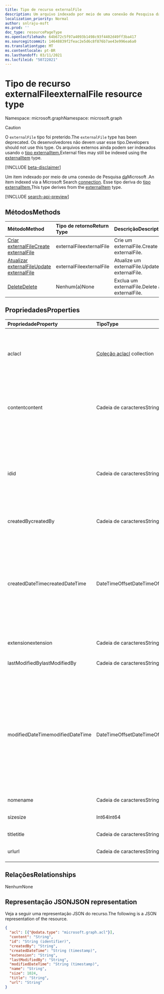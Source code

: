 ```yaml
---
title: Tipo de recurso externalFile
description: Um arquivo indexado por meio de uma conexão de Pesquisa da Microsoft.
localization_priority: Normal
author: snlraju-msft
ms.prod: ''
doc_type: resourcePageType
ms.openlocfilehash: 64b672c5f97a4093b1498c93f4402d49ff3ba417
ms.sourcegitcommit: 14648839f2feac2e5d6c8f876b7ae43e996ea6a0
ms.translationtype: MT
ms.contentlocale: pt-BR
ms.lasthandoff: 03/11/2021
ms.locfileid: "50722021"
---
```

# <a name="externalfile-resource-type"></a><span data-ttu-id="82d66-103">Tipo de recurso externalFile</span><span class="sxs-lookup"><span data-stu-id="82d66-103">externalFile resource type</span></span>

<span data-ttu-id="82d66-104">Namespace: microsoft.graph</span><span class="sxs-lookup"><span data-stu-id="82d66-104">Namespace: microsoft.graph</span></span>

> [!CAUTION]
> <span data-ttu-id="82d66-105">O `externalFile` tipo foi preterido.</span><span class="sxs-lookup"><span data-stu-id="82d66-105">The `externalFile` type has been deprecated.</span></span> <span data-ttu-id="82d66-106">Os desenvolvedores não devem usar esse tipo.</span><span class="sxs-lookup"><span data-stu-id="82d66-106">Developers should not use this type.</span></span> <span data-ttu-id="82d66-107">Os arquivos externos ainda podem ser indexados usando o [tipo externalItem.](externalitem.md)</span><span class="sxs-lookup"><span data-stu-id="82d66-107">External files may still be indexed using the [externalItem](externalitem.md) type.</span></span>

[!INCLUDE [beta-disclaimer](../../includes/beta-disclaimer.md)]

<span data-ttu-id="82d66-108">Um item indexado por meio de uma conexão de Pesquisa [da](externalconnection.md)Microsoft .</span><span class="sxs-lookup"><span data-stu-id="82d66-108">An item indexed via a Microsoft Search [connection](externalconnection.md).</span></span> <span data-ttu-id="82d66-109">Esse tipo deriva do [tipo externalItem.](externalitem.md)</span><span class="sxs-lookup"><span data-stu-id="82d66-109">This type derives from the [externalItem](externalitem.md) type.</span></span>

[!INCLUDE [search-api-preview](../../includes/search-api-preview-signup.md)]

## <a name="methods"></a><span data-ttu-id="82d66-110">Métodos</span><span class="sxs-lookup"><span data-stu-id="82d66-110">Methods</span></span>

| <span data-ttu-id="82d66-111">Método</span><span class="sxs-lookup"><span data-stu-id="82d66-111">Method</span></span>                                                        | <span data-ttu-id="82d66-112">Tipo de retorno</span><span class="sxs-lookup"><span data-stu-id="82d66-112">Return Type</span></span>  | <span data-ttu-id="82d66-113">Descrição</span><span class="sxs-lookup"><span data-stu-id="82d66-113">Description</span></span> |
|:--------------------------------------------------------------|:-------------|:--|
| [<span data-ttu-id="82d66-114">Criar externalFile</span><span class="sxs-lookup"><span data-stu-id="82d66-114">Create externalFile</span></span>](../api/externalconnection-put-items.md) | <span data-ttu-id="82d66-115">externalFile</span><span class="sxs-lookup"><span data-stu-id="82d66-115">externalFile</span></span> | <span data-ttu-id="82d66-116">Crie um externalFile.</span><span class="sxs-lookup"><span data-stu-id="82d66-116">Create an externalFile.</span></span> |
| [<span data-ttu-id="82d66-117">Atualizar externalFile</span><span class="sxs-lookup"><span data-stu-id="82d66-117">Update externalFile</span></span>](../api/externalitem-update.md)          | <span data-ttu-id="82d66-118">externalFile</span><span class="sxs-lookup"><span data-stu-id="82d66-118">externalFile</span></span> | <span data-ttu-id="82d66-119">Atualize um externalFile.</span><span class="sxs-lookup"><span data-stu-id="82d66-119">Update an externalFile.</span></span> |
| [<span data-ttu-id="82d66-120">Delete</span><span class="sxs-lookup"><span data-stu-id="82d66-120">Delete</span></span>](../api/externalitem-delete.md)                       | <span data-ttu-id="82d66-121">Nenhum(a)</span><span class="sxs-lookup"><span data-stu-id="82d66-121">None</span></span>         | <span data-ttu-id="82d66-122">Exclua um externalFile.</span><span class="sxs-lookup"><span data-stu-id="82d66-122">Delete an externalFile.</span></span> |

## <a name="properties"></a><span data-ttu-id="82d66-123">Propriedades</span><span class="sxs-lookup"><span data-stu-id="82d66-123">Properties</span></span>

| <span data-ttu-id="82d66-124">Propriedade</span><span class="sxs-lookup"><span data-stu-id="82d66-124">Property</span></span>         | <span data-ttu-id="82d66-125">Tipo</span><span class="sxs-lookup"><span data-stu-id="82d66-125">Type</span></span>                     | <span data-ttu-id="82d66-126">Descrição</span><span class="sxs-lookup"><span data-stu-id="82d66-126">Description</span></span>                    |
|:-----------------|:-------------------------|:-------------------------------|
| <span data-ttu-id="82d66-127">acl</span><span class="sxs-lookup"><span data-stu-id="82d66-127">acl</span></span>              | <span data-ttu-id="82d66-128">[Coleção acl](acl.md)</span><span class="sxs-lookup"><span data-stu-id="82d66-128">[acl](acl.md) collection</span></span> | <span data-ttu-id="82d66-129">Uma matriz de entradas de controle de acesso.</span><span class="sxs-lookup"><span data-stu-id="82d66-129">An array of access control entries.</span></span> <span data-ttu-id="82d66-130">Cada entrada especifica o acesso concedido a um usuário ou grupo.</span><span class="sxs-lookup"><span data-stu-id="82d66-130">Each entry specifies the access granted to a user or group.</span></span> <span data-ttu-id="82d66-131">Obrigatório.</span><span class="sxs-lookup"><span data-stu-id="82d66-131">Required.</span></span> |
| <span data-ttu-id="82d66-132">content</span><span class="sxs-lookup"><span data-stu-id="82d66-132">content</span></span>          | <span data-ttu-id="82d66-133">Cadeia de caracteres</span><span class="sxs-lookup"><span data-stu-id="82d66-133">String</span></span>                   | <span data-ttu-id="82d66-134">Uma representação em texto sem texto do conteúdo do item.</span><span class="sxs-lookup"><span data-stu-id="82d66-134">A plain-text representation of the contents of the item.</span></span> <span data-ttu-id="82d66-135">O texto nesta propriedade é indexado em texto completo.</span><span class="sxs-lookup"><span data-stu-id="82d66-135">The text in this property is full-text indexed.</span></span> <span data-ttu-id="82d66-136">Opcional.</span><span class="sxs-lookup"><span data-stu-id="82d66-136">Optional.</span></span> |
| <span data-ttu-id="82d66-137">id</span><span class="sxs-lookup"><span data-stu-id="82d66-137">id</span></span>               | <span data-ttu-id="82d66-138">Cadeia de caracteres</span><span class="sxs-lookup"><span data-stu-id="82d66-138">String</span></span>                   | <span data-ttu-id="82d66-139">ID exclusiva fornecida pelo desenvolvedor do item dentro do [externalConnection](externalconnection.md).</span><span class="sxs-lookup"><span data-stu-id="82d66-139">Developer-provided unique ID of the item within the containing [externalConnection](externalconnection.md).</span></span> <span data-ttu-id="82d66-140">Deve ser alfanumérico e um máximo de 128 caracteres.</span><span class="sxs-lookup"><span data-stu-id="82d66-140">Must be alphanumeric and a maximum of 128 characters.</span></span> <span data-ttu-id="82d66-141">Obrigatório.</span><span class="sxs-lookup"><span data-stu-id="82d66-141">Required.</span></span> |
| <span data-ttu-id="82d66-142">createdBy</span><span class="sxs-lookup"><span data-stu-id="82d66-142">createdBy</span></span>        | <span data-ttu-id="82d66-143">Cadeia de caracteres</span><span class="sxs-lookup"><span data-stu-id="82d66-143">String</span></span>                   | <span data-ttu-id="82d66-144">O nome do usuário que criou o arquivo.</span><span class="sxs-lookup"><span data-stu-id="82d66-144">The name of the user that created the file.</span></span> |
| <span data-ttu-id="82d66-145">createdDateTime</span><span class="sxs-lookup"><span data-stu-id="82d66-145">createdDateTime</span></span>  | <span data-ttu-id="82d66-146">DateTimeOffset</span><span class="sxs-lookup"><span data-stu-id="82d66-146">DateTimeOffset</span></span>           | <span data-ttu-id="82d66-147">A data e a hora em que o arquivo foi criado.</span><span class="sxs-lookup"><span data-stu-id="82d66-147">The date and time that the file was created.</span></span> <span data-ttu-id="82d66-148">O tipo DateTimeOffset representa informações de data e hora usando o formato ISO 8601 e está sempre no horário UTC.</span><span class="sxs-lookup"><span data-stu-id="82d66-148">The DateTimeOffset type represents date and time information using ISO 8601 format and is always in UTC time.</span></span> <span data-ttu-id="82d66-149">Por exemplo, meia-noite UTC em 1 de janeiro de 2014 é `2014-01-01T00:00:00Z`</span><span class="sxs-lookup"><span data-stu-id="82d66-149">For example, midnight UTC on Jan 1, 2014 is `2014-01-01T00:00:00Z`</span></span> |
| <span data-ttu-id="82d66-150">extension</span><span class="sxs-lookup"><span data-stu-id="82d66-150">extension</span></span>        | <span data-ttu-id="82d66-151">Cadeia de caracteres</span><span class="sxs-lookup"><span data-stu-id="82d66-151">String</span></span>                   | <span data-ttu-id="82d66-152">A extensão de arquivo.</span><span class="sxs-lookup"><span data-stu-id="82d66-152">The file extension.</span></span>            |
| <span data-ttu-id="82d66-153">lastModifiedBy</span><span class="sxs-lookup"><span data-stu-id="82d66-153">lastModifiedBy</span></span>   | <span data-ttu-id="82d66-154">Cadeia de caracteres</span><span class="sxs-lookup"><span data-stu-id="82d66-154">String</span></span>                   | <span data-ttu-id="82d66-155">O nome do usuário que modificou o arquivo pela última vez.</span><span class="sxs-lookup"><span data-stu-id="82d66-155">The name of the user that last modified the file.</span></span> |
| <span data-ttu-id="82d66-156">modifiedDateTime</span><span class="sxs-lookup"><span data-stu-id="82d66-156">modifiedDateTime</span></span> | <span data-ttu-id="82d66-157">DateTimeOffset</span><span class="sxs-lookup"><span data-stu-id="82d66-157">DateTimeOffset</span></span>           | <span data-ttu-id="82d66-158">A data e a hora em que o arquivo foi modificado pela última vez.</span><span class="sxs-lookup"><span data-stu-id="82d66-158">The date and time that the file was last modified.</span></span> <span data-ttu-id="82d66-159">O tipo DateTimeOffset representa informações de data e hora usando o formato ISO 8601 e está sempre no horário UTC.</span><span class="sxs-lookup"><span data-stu-id="82d66-159">The DateTimeOffset type represents date and time information using ISO 8601 format and is always in UTC time.</span></span> <span data-ttu-id="82d66-160">Por exemplo, meia-noite UTC em 1 de janeiro de 2014 é `2014-01-01T00:00:00Z`</span><span class="sxs-lookup"><span data-stu-id="82d66-160">For example, midnight UTC on Jan 1, 2014 is `2014-01-01T00:00:00Z`</span></span> |
| <span data-ttu-id="82d66-161">nome</span><span class="sxs-lookup"><span data-stu-id="82d66-161">name</span></span>             | <span data-ttu-id="82d66-162">Cadeia de caracteres</span><span class="sxs-lookup"><span data-stu-id="82d66-162">String</span></span>                   | <span data-ttu-id="82d66-163">O nome do arquivo.</span><span class="sxs-lookup"><span data-stu-id="82d66-163">The file name.</span></span> <span data-ttu-id="82d66-164">Obrigatório.</span><span class="sxs-lookup"><span data-stu-id="82d66-164">Required.</span></span>       |
| <span data-ttu-id="82d66-165">size</span><span class="sxs-lookup"><span data-stu-id="82d66-165">size</span></span>             | <span data-ttu-id="82d66-166">Int64</span><span class="sxs-lookup"><span data-stu-id="82d66-166">Int64</span></span>                    | <span data-ttu-id="82d66-167">O tamanho do arquivo em bytes.</span><span class="sxs-lookup"><span data-stu-id="82d66-167">The size of the file in bytes.</span></span> |
| <span data-ttu-id="82d66-168">title</span><span class="sxs-lookup"><span data-stu-id="82d66-168">title</span></span>            | <span data-ttu-id="82d66-169">Cadeia de caracteres</span><span class="sxs-lookup"><span data-stu-id="82d66-169">String</span></span>                   | <span data-ttu-id="82d66-170">O título do arquivo.</span><span class="sxs-lookup"><span data-stu-id="82d66-170">The title of the file.</span></span>         |
| <span data-ttu-id="82d66-171">url</span><span class="sxs-lookup"><span data-stu-id="82d66-171">url</span></span>              | <span data-ttu-id="82d66-172">Cadeia de caracteres</span><span class="sxs-lookup"><span data-stu-id="82d66-172">String</span></span>                   | <span data-ttu-id="82d66-173">A URL para acessar o arquivo.</span><span class="sxs-lookup"><span data-stu-id="82d66-173">The URL to access the file.</span></span> <span data-ttu-id="82d66-174">Obrigatório.</span><span class="sxs-lookup"><span data-stu-id="82d66-174">Required.</span></span> |

## <a name="relationships"></a><span data-ttu-id="82d66-175">Relações</span><span class="sxs-lookup"><span data-stu-id="82d66-175">Relationships</span></span>

<span data-ttu-id="82d66-176">Nenhum</span><span class="sxs-lookup"><span data-stu-id="82d66-176">None</span></span>

## <a name="json-representation"></a><span data-ttu-id="82d66-177">Representação JSON</span><span class="sxs-lookup"><span data-stu-id="82d66-177">JSON representation</span></span>

<span data-ttu-id="82d66-178">Veja a seguir uma representação JSON do recurso.</span><span class="sxs-lookup"><span data-stu-id="82d66-178">The following is a JSON representation of the resource.</span></span>

<!-- {
  "blockType": "resource",
  "optionalProperties": [

  ],
  "@odata.type": "microsoft.graph.externalFile",
  "baseType": "microsoft.graph.externalItem"
}-->

```json
{
  "acl": [{"@odata.type": "microsoft.graph.acl"}],
  "content": "String",
  "id": "String (identifier)",
  "createdBy": "String",
  "createdDateTime": "String (timestamp)",
  "extension": "String",
  "lastModifiedBy": "String",
  "modifiedDateTime": "String (timestamp)",
  "name": "String",
  "size": 1024,
  "title": "String",
  "url": "String"
}
```

<!-- uuid: 16cd6b66-4b1a-43a1-adaf-3a886856ed98
2019-02-04 14:57:30 UTC -->
<!-- {
  "type": "#page.annotation",
  "description": "externalFile resource",
  "keywords": "",
  "section": "documentation",
  "tocPath": ""
}-->


